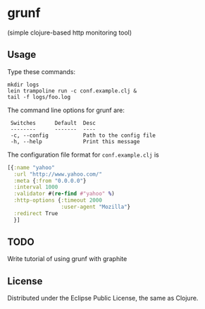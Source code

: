 # grunf

(simple clojure-based http monitoring tool)

## Usage

Type these commands:

```
mkdir logs
lein trampoline run -c conf.example.clj &
tail -f logs/foo.log
```

The command line options for grunf are:

```
 Switches      Default  Desc
 --------      -------  ----
 -c, --config           Path to the config file 
 -h, --help             Print this message
```

The configuration file format for `conf.example.clj` is

```clj
[{:name "yahoo"
  :url "http://www.yahoo.com/"
  :meta {:from "0.0.0.0"}
  :interval 1000
  :validator #(re-find #"yahoo" %)
  :http-options {:timeout 2000
                 :user-agent "Mozilla"}
  :redirect True
  }]
```

## TODO

Write tutorial of using grunf with graphite

## License

Distributed under the Eclipse Public License, the same as Clojure.

